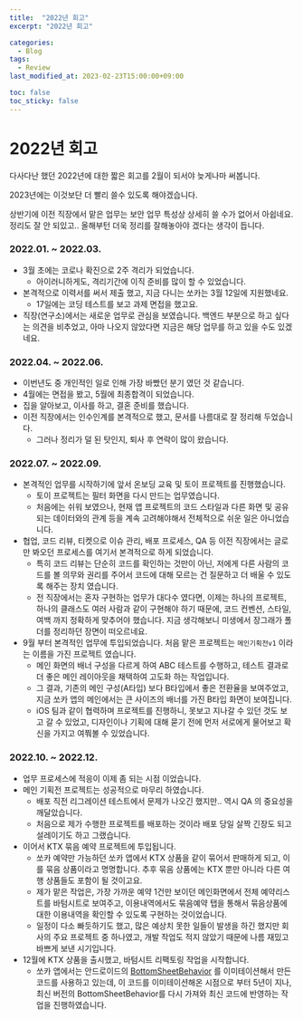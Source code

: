 ```yaml
---
title:  "2022년 회고"
excerpt: "2022년 회고"

categories:
  - Blog
tags:
  - Review
last_modified_at: 2023-02-23T15:00:00+09:00

toc: false
toc_sticky: false
---
```


# 2022년 회고

다사다난 했던 2022년에 대한 짧은 회고를 2월이 되서야 늦게나마 써봅니다.

2023년에는 이것보단 더 빨리 쓸수 있도록 해야겠습니다.

상반기에 이전 직장에서 맡은 업무는 보안 업무 특성상 상세히 쓸 수가 없어서 아쉽네요. 정리도 잘 안 되있고.. 올해부턴 더욱 정리를 잘해놓아야 겠다는 생각이 듭니다.

### 2022.01. ~ 2022.03.

- 3월 초에는 코로나 확진으로 2주 격리가 되었습니다.
    - 아이러니하게도, 격리기간에 이직 준비를 많이 할 수 있었습니다.
- 본격적으로 이력서를 써서 제출 했고, 지금 다니는 쏘카는 3월 12일에 지원했네요.
    - 17일에는 코딩 테스트를 보고 과제 면접을 했고요.
- 직장(연구소)에서는 새로운 업무로 관심을 보였습니다. 백엔드 부분으로 하고 싶다는 의견을 비추었고, 아마 나오지 않았다면 지금은 해당 업무를 하고 있을 수도 있겠네요.
 

### 2022.04. ~ 2022.06.

- 이번년도 중 개인적인 일로 인해 가장 바빴던 분기 였던 것 같습니다.
- 4월에는 면접을 봤고, 5월에 최종합격이 되었습니다.
- 집을 알아보고, 이사를 하고, 결혼 준비를 했습니다.
- 이전 직장에서는 인수인계를 본격적으로 했고, 문서를 나름대로 잘 정리해 두었습니다.
    - 그러나 정리가 덜 된 탓인지, 퇴사 후 연락이 많이 왔습니다.

### 2022.07. ~ 2022.09.

- 본격적인 업무를 시작하기에 앞서 온보딩 교육 및 토이 프로젝트를 진행했습니다.
    - 토이 프로젝트는 필터 화면을 다시 만드는 업무였습니다.
    - 처음에는 쉬워 보였으나, 현재 앱 프로젝트의 코드 스타일과 다른 화면 및 공유 되는 데이터와의 관계 등을 계속 고려해야해서 전체적으로 쉬운 일은 아니었습니다.
- 협업, 코드 리뷰, 티켓으로 이슈 관리, 배포 프로세스, QA 등 이전 직장에서는 글로만 봐오던 프로세스를 여기서 본격적으로 하게 되었습니다.
    - 특히 코드 리뷰는 단순히 코드를 확인하는 것만이 아닌, 저에게 다른 사람의 코드를 볼 의무와 권리를 주어서 코드에 대해 모르는 건 질문하고 더 배울 수 있도록 해주는 장치 였습니다.
    - 전 직장에서는 혼자 구현하는 업무가 대다수 였다면, 이제는 하나의 프로젝트, 하나의 클래스도 여러 사람과 같이 구현해야 하기 때문에, 코드 컨벤션, 스타일, 여백 까지 정확하게 맞추어야 했습니다. 지금 생각해보니 미생에서 장그래가 폴더를 정리하던 장면이 떠오르네요.
- 9월 부터 본격적인 업무에 투입되었습니다. 처음 맡은 프로젝트는 `메인기획전v1` 이라는 이름을 가진 프로젝트 였습니다.
    - 메인 화면의 배너 구성을 다르게 하여 ABC 테스트를 수행하고, 테스트 결과로 더 좋은 메인 레이아웃을 채택하여 고도화 하는 작업입니다.
    - 그 결과, 기존의 메인 구성(A타입) 보다 B타입에서 좋은 전환율을 보여주었고, 지금 쏘카 앱의 메인에서는 큰 사이즈의 배너를 가진 B타입 화면이 보여집니다.
    - iOS 팀과 같이 협력하며 프로젝트를 진행하니, 못보고 지나갈 수 있던 것도 보고 갈 수 있었고, 디자인이나 기획에 대해 묻기 전에 먼저 서로에게 물어보고 확신을 가지고 여쭤볼 수 있었습니다.

### 2022.10. ~ 2022.12.

- 업무 프로세스에 적응이 이제 좀 되는 시점 이었습니다.
- 메인 기획전 프로젝트는 성공적으로 마무리 하였습니다.
    - 배포 직전 리그레이션 테스트에서 문제가 나오긴 했지만.. 역시 QA 의 중요성을 깨달았습니다.
    - 처음으로 제가 수행한 프로젝트를 배포하는 것이라 배포 당일 살짝 긴장도 되고 설레이기도 하고 그랬습니다.
- 이어서 KTX 묶음 예약 프로젝트에 투입됩니다.
    - 쏘카 예약만 가능하던 쏘카 앱에서 KTX 상품을 같이 묶어서 판매하게 되고, 이를 묶음 상품이라고 명명합니다. 추후 묶음 상품에는 KTX 뿐만 아니라 다른 여행 상품들도 포함이 될 것이고요.
    - 제가 맡은 작업은, 가장 가까운 예약 1건만 보이던 메인화면에서 전체 예약리스트를 바텀시트로 보여주고, 이용내역에서도 묶음예약 탭을 통해서 묶음상품에 대한 이용내역을 확인할 수 있도록 구현하는 것이었습니다.
    - 일정이 다소 빠듯하기도 했고, 많은 예상치 못한 일들이 발생을 하긴 했지만 회사의 주요 프로젝트 중 하나였고, 개발 작업도 적지 않았기 때문에 나름 재밌고 바쁘게 보낸 시기입니다.
- 12월에 KTX 상품을 출시했고, 바텀시트 리팩토링 작업을 시작합니다.
    - 쏘카 앱에서는 안드로이드의 [BottomSheetBehavior](https://developer.android.com/reference/com/google/android/material/bottomsheet/BottomSheetBehavior) 를 이미테이션해서 만든 코드를 사용하고 있는데, 이 코드를 이미테이션해온 시점으로 부터 5년이 지나, 최신 버전의 BottomSheetBehavior를 다시 가져와 최신 코드에 반영하는 작업을 진행하였습니다.